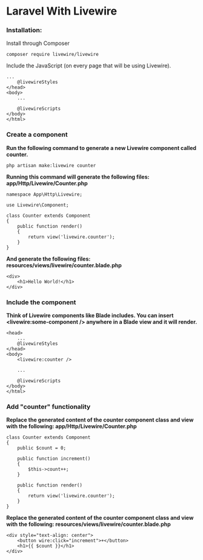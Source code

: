 # Laravel With Livewire 

### Installation:

Install through Composer

```
composer require livewire/livewire
```

Include the JavaScript (on every page that will be using Livewire).

```
...
    @livewireStyles
</head>
<body>
    ...
 
    @livewireScripts
</body>
</html>
```

### Create a component

**Run the following command to generate a new Livewire component called counter.**

`php artisan make:livewire counter`

**Running this command will generate the following files: app/Http/Livewire/Counter.php**

```
namespace App\Http\Livewire;
 
use Livewire\Component;
 
class Counter extends Component
{
    public function render()
    {
        return view('livewire.counter');
    }
}
```

**And generate the following files: resources/views/livewire/counter.blade.php**

```
<div>
    <h1>Hello World!</h1>
</div>
```

### Include the component
**Think of Livewire components like Blade includes. You can insert <livewire:some-component /> anywhere in a Blade view and it will render.**

```
<head>
    ...
    @livewireStyles
</head>
<body>
    <livewire:counter /> 
 
    ...
 
    @livewireScripts
</body>
</html>
```
### Add "counter" functionality
**Replace the generated content of the counter component class and view with the following: app/Http/Livewire/Counter.php**
```
class Counter extends Component
{
    public $count = 0;
 
    public function increment()
    {
        $this->count++;
    }
 
    public function render()
    {
        return view('livewire.counter');
    }
}
```

**Replace the generated content of the counter component class and view with the following: resources/views/livewire/counter.blade.php**
```
<div style="text-align: center">
    <button wire:click="increment">+</button>
    <h1>{{ $count }}</h1>
</div>
```
